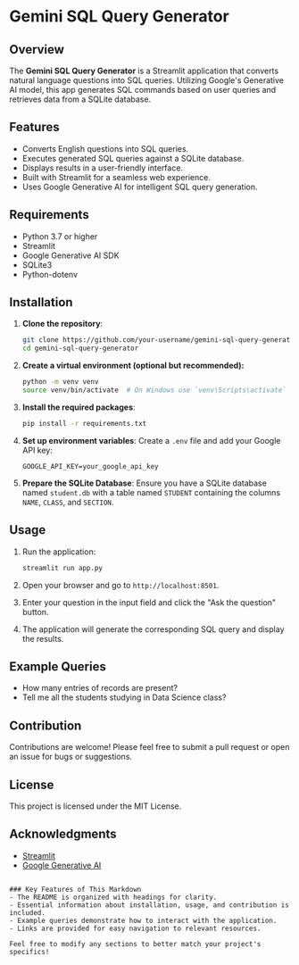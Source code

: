 # Gemini SQL Query Generator

## Overview
The **Gemini SQL Query Generator** is a Streamlit application that converts natural language questions into SQL queries. Utilizing Google's Generative AI model, this app generates SQL commands based on user queries and retrieves data from a SQLite database.

## Features
- Converts English questions into SQL queries.
- Executes generated SQL queries against a SQLite database.
- Displays results in a user-friendly interface.
- Built with Streamlit for a seamless web experience.
- Uses Google Generative AI for intelligent SQL query generation.

## Requirements
- Python 3.7 or higher
- Streamlit
- Google Generative AI SDK
- SQLite3
- Python-dotenv

## Installation
1. **Clone the repository**:
   ```bash
   git clone https://github.com/your-username/gemini-sql-query-generator.git
   cd gemini-sql-query-generator

2. **Create a virtual environment (optional but recommended):**
   ```bash
   python -m venv venv
   source venv/bin/activate  # On Windows use `venv\Scripts\activate`
   ```

3. **Install the required packages**:
   ```bash
   pip install -r requirements.txt
   ```

4. **Set up environment variables**: Create a `.env` file and add your Google API key:
   ```plaintext
   GOOGLE_API_KEY=your_google_api_key
   ```

5. **Prepare the SQLite Database**: Ensure you have a SQLite database named `student.db` with a table named `STUDENT` containing the columns `NAME`, `CLASS`, and `SECTION`.

## Usage
1. Run the application:
   ```bash
   streamlit run app.py
   ```

2. Open your browser and go to `http://localhost:8501`.

3. Enter your question in the input field and click the "Ask the question" button.

4. The application will generate the corresponding SQL query and display the results.

## Example Queries
- How many entries of records are present?
- Tell me all the students studying in Data Science class?

## Contribution
Contributions are welcome! Please feel free to submit a pull request or open an issue for bugs or suggestions.

## License
This project is licensed under the MIT License.

## Acknowledgments
- [Streamlit](https://streamlit.io/)
- [Google Generative AI](https://cloud.google.com/generative-ai)
```

### Key Features of This Markdown
- The README is organized with headings for clarity.
- Essential information about installation, usage, and contribution is included.
- Example queries demonstrate how to interact with the application.
- Links are provided for easy navigation to relevant resources. 

Feel free to modify any sections to better match your project's specifics!
